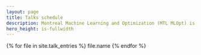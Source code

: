 ```yaml
---
layout: page
title: Talks schedule
description: Montreal Machine Learning and Optimization (MTL MLOpt) is a group of researchers living and working in Montréal.
hero_height: is-fullwidth
---
```


{% for file in site.talk_entries %}
	file.name
{% endfor %}